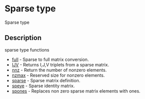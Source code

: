 # Sparse type

Sparse type

## Description

sparse type functions

- [full](full.md) - Sparse to full matrix conversion.
- [IJV](IJV.md) - Returns I,J,V triplets from a sparse matrix.
- [nnz](nnz.md) - Return the number of nonzero elements.
- [nzmax](nzmax.md) - Reserved size for nonzero elements.
- [sparse](sparse.md) - Sparse matrix definition.
- [speye](speye.md) - Sparse identity matrix.
- [spones](spones.md) - Replaces non zero sparse matrix elements with ones.
